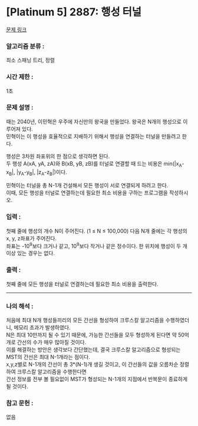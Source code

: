 [Platinum 5] 2887: 행성 터널
====================================  
[문제 링크](https://www.acmicpc.net/problem/2887)  

### 알고리즘 분류 :  
최소 스패닝 트리, 정렬  

### 시간 제한 :  
1초   

### 문제 설명 :  
때는 2040년, 이민혁은 우주에 자신만의 왕국을 만들었다. 왕국은 N개의 행성으로 이루어져 있다.  
민혁이는 이 행성을 효율적으로 지배하기 위해서 행성을 연결하는 터널을 만들려고 한다.

행성은 3차원 좌표위의 한 점으로 생각하면 된다.  
두 행성 A(xA, yA, zA)와 B(xB, yB, zB)를 터널로 연결할 때 드는 비용은 min(|x<sub>A</sub>-x<sub>B</sub>|, |y<sub>A</sub>-y<sub>B</sub>|, |z<sub>A</sub>-z<sub>B</sub>|)이다.

민혁이는 터널을 총 N-1개 건설해서 모든 행성이 서로 연결되게 하려고 한다.  
이때, 모든 행성을 터널로 연결하는데 필요한 최소 비용을 구하는 프로그램을 작성하시오.  

### 입력 :   
첫째 줄에 행성의 개수 N이 주어진다. (1 ≤ N ≤ 100,000) 다음 N개 줄에는 각 행성의 x, y, z좌표가 주어진다.  
좌표는 -10<sup>9</sup>보다 크거나 같고, 10<sup>9</sup>보다 작거나 같은 정수이다. 한 위치에 행성이 두 개 이상 있는 경우는 없다.  

### 출력 :   
첫째 줄에 모든 행성을 터널로 연결하는데 필요한 최소 비용을 출력한다.  

-----------------------------------------------------------  
### 나의 해석 :  
처음에 최대 N개 행성들끼리의 모든 간선을 형성하여 크루스칼 알고리즘을 수행하였더니, 메모리 초과가 발생하였다.  
N은 최대 10만까지 될 수 있기 때문에, 가능한 간선들을 모두 형성하게 된다면 약 50억개로 간선의 수가 매우 많아질 것이다.  
이를 해결하는 방안은 생각보다 간단했는데, 결국 크루스칼 알고리즘으로 형성되는 MST의 간선은 최대 N-1개라는 점이다.  
x,y,z별로 N-1개의 간선이 총 3*(N-1)개 생길 것이고, 이 간선들의 값을 오름차순 정렬하여 크루스칼 알고리즘을 수행한다면  
간선 정보를 전부 볼 필요없이 MST가 형성되는 N-1개의 지점에서 반복문이 종료하게 될 것이다.  

### 참고 문헌 :  
없음  

